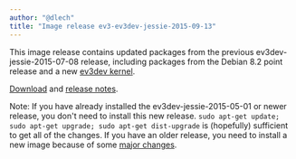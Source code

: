 ```yaml
---
author: "@dlech"
title: "Image release ev3-ev3dev-jessie-2015-09-13"
---
```


This image release contains updated packages from the previous
ev3dev-jessie-2015-07-08 release, including packages from the Debian 8.2 point
release and a new [ev3dev kernel].

[Download] and [release notes].

Note: If you have already installed the ev3dev-jessie-2015-05-01 or newer release, you
don't need to install this new release.
`sudo apt-get update; sudo apt-get upgrade; sudo apt-get dist-upgrade`
is (hopefully) sufficient to get all of the changes. If you have an older release,
you need to install a new image because of some [major changes].

[Download]: https://github.com/ev3dev/ev3dev/releases/tag/ev3-ev3dev-jessie-2015-09-13
[release notes]: https://github.com/ev3dev/ev3dev/blob/ev3dev-jessie/release-notes/ev3-ev3dev-jessie-2015-09-13.img-release-notes.md
[ev3dev kernel]: /news/2015/09/06/Kernel-Release-v3.16.7-ckt16-7-ev3dev-ev3
[major changes]: /news/2015/05/01/Major-Release

